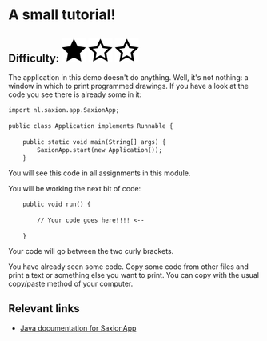 # A small tutorial!
## Difficulty: ![Filled](../resources/star-filled.svg) ![Outlined](../resources/star-outlined.svg) ![Outlined](../resources/star-outlined.svg) 

The application in this demo doesn't do anything.
Well, it's not nothing: a window in which to print programmed drawings.
If you have a look at the code you see there is already some in it:

```
import nl.saxion.app.SaxionApp;

public class Application implements Runnable {

    public static void main(String[] args) {
        SaxionApp.start(new Application());
    }
```
You will see this code in all assignments in this module.

You will be working the next bit of code:
```
    public void run() {

        // Your code goes here!!!! <--

    }
```
Your code will go between the two curly brackets.

You have already seen some code.
Copy some code from other files and print a text or something else you want to print.
You can copy with the usual copy/paste method of your computer.


## Relevant links
* [Java documentation for SaxionApp](https://saxionapp.hboictlab.nl/nl/saxion/app/SaxionApp.html)